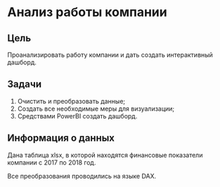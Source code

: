 # Анализ работы компании

## Цель

Проанализировать работу компании и дать создать интерактивный дашборд.

## Задачи
1.	Очистить и преобразовать данные;
2.	Создать все необходимые меры для визуализации;
3.	Средствами PowerBI создать дашборд.

## Информация о данных

Дана таблица xlsx, в которой находятся финансовые показатели компании с 2017 по 2018 год.

Все преобразования проводились на языке DAX.

